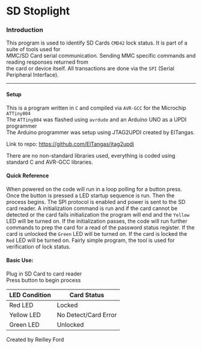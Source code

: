 # SD Stoplight #

### Introduction ###
This program is used to identify SD Cards `CMD42` lock status. It is part of a suite of tools used for  
MMC/SD Card serial communication. Sending MMC specific commands and reading responses returned from  
the card or device itself. All transactions are done via the `SPI` (Serial Peripheral Interface).   

- - - -

#### Setup ####
This is a program written in `C` and compiled via `AVR-GCC` for the Microchip `ATTiny804`  
The `ATTiny804` was flashed using `avrdude` and an Arduino UNO as a UPDI programmer  
The Arduino programmer was setup using JTAG2UPDI created by ElTangas.  

Link to repo: https://github.com/ElTangas/jtag2updi  

There are no non-standard libraries used, everything is coded using standard C and AVR-GCC libraries. 


#### Quick Reference ####
When powered on the code will run in a loop polling for a button press. Once the button is pressed a LED startup sequence
is run. Then the process begins. The SPI protocol is enabled and power is sent to the SD card reader. A initialization 
command is run and if the card cannot be detected or the card fails initialization the program will end and the `Yellow`  
LED will be turned on. If the initialization passes, the code will run further commands to prep the card for a read of the 
password status register. If the card is unlocked the `Green` LED will be turned on. If the card is locked the `Red` LED
will be turned on. Fairly simple program, the tool is used for verification of lock status.


#### Basic Use: ####
Plug in SD Card to card reader  
Press button to begin process 

LED Condition | Card Status
--------------|------------
Red LED       | Locked
Yellow LED    | No Detect/Card Error
Green LED     | Unlocked

Created by Reilley Ford
